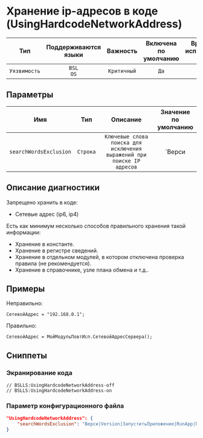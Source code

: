 # Хранение ip-адресов в коде (UsingHardcodeNetworkAddress)

|     Тип      |    Поддерживаются<br>языки    |  Важность   |    Включена<br>по умолчанию    |    Время на<br>исправление (мин)    |    Теги    |
|:------------:|:-----------------------------:|:-----------:|:------------------------------:|:-----------------------------------:|:----------:|
| `Уязвимость` |         `BSL`<br>`OS`         | `Критичный` |              `Да`              |                `15`                 | `standard` |

## Параметры 


|          Имя           |   Тип    |                                Описание                                |                            Значение<br>по умолчанию                             |
|:----------------------:|:--------:|:----------------------------------------------------------------------:|:-------------------------------------------------------------------------------:|
| `searchWordsExclusion` | `Строка` | `Ключевые слова поиска для исключения выражений при поиске IP адресов` | `Верси|Version|ЗапуститьПриложение|RunApp|Пространств|Namespace|Драйвер|Driver` |
<!-- Блоки выше заполняются автоматически, не трогать -->
## Описание диагностики
<!-- Описание диагностики заполняется вручную. Необходимо понятным языком описать смысл и схему работу -->

Запрещено хранить в коде:

* Сетевые адрес (ip6, ip4)

Есть как минимум несколько способов правильного хранения такой информации:

* Хранение в константе.
* Хранение в регистре сведений.
* Хранение в отдельном модулей, в котором отключена проверка правила (не рекомендуется).
* Хранение в справочнике, узле плана обмена и т.д..

## Примеры
<!-- В данном разделе приводятся примеры, на которые диагностика срабатывает, а также можно привести пример, как можно исправить ситуацию -->

Неправильно:
```bsl
СетевойАдрес = "192.168.0.1";
```

Правильно:
```bsl
СетевойАдрес = МойМодульПовтИсп.СетевойАдресСервера();
```

## Сниппеты

<!-- Блоки ниже заполняются автоматически, не трогать -->
### Экранирование кода

```bsl
// BSLLS:UsingHardcodeNetworkAddress-off
// BSLLS:UsingHardcodeNetworkAddress-on
```

### Параметр конфигурационного файла

```json
"UsingHardcodeNetworkAddress": {
    "searchWordsExclusion": "Верси|Version|ЗапуститьПриложение|RunApp|Пространств|Namespace|Драйвер|Driver"
}
```

